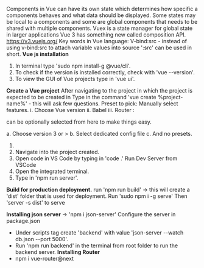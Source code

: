 

Components in Vue can have its own state which determines how specific a components behaves and
what data should be displayed.
Some states may be local to a components and some are global components that needs to be shared
with multiple components.
Vuex is a state manager for global state in larger applications
Vue 3 has something new called composition API.
https://v3.vuejs.org/
Key words in Vue language:
V-bind:src - instead of using v-bind:src to attach variable values into source ':src' can be used in short.
**Vue js installation**
1. In terminal type 'sudo npm install-g @vue/cli'.
2. To check if the version is installed correctly, check with 'vue --version'.
3. To view the GUI of Vue projects type in 'vue ui'.

**Create a Vue project**
After navigating to the project in which the project is expected to be created in
Type in the command 'vue create %project-name%' - this will ask few questions.
Preset to pick: 
Manually select features.
i. Choose Vue version
ii. Babel
iii. Router : 

can be optionally selected from here to make things easy.

a. Choose version 3 or >
b. Select dedicated config file
c. And no presets.

1.
2. Navigate into the project created.
3. Open code in VS Code by typing in 'code .'
Run Dev Server from VSCode
1. Open the integrated terminal.
2. Type in 'npm run server'.

**Build for production deployment.**
run 'npm run build' -> this will create a 'dist' folder that is used for deployment.
Run 'sudo npm i -g serve'
Then 'server -s dist' to serve

**Installing json server** -> 'npm i json-server'
Configure the server in package.json
- Under scripts tag create 'backend' with value 'json-server --watch db.json --port 5000'.
- Run 'npm run backend' in the terminal from root folder to run the backend server.
**Installing Router**
- npm i vue-router@next
